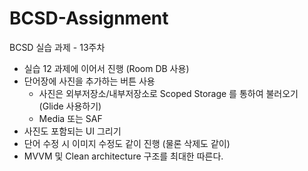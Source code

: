 # BCSD-Assignment
BCSD 실습 과제 - 13주차

- 실습 12 과제에 이어서 진행 (Room DB 사용)
- 단어장에 사진을 추가하는 버튼 사용
  - 사진은 외부저장소/내부저장소로 Scoped Storage 를 통하여 불러오기 (Glide 사용하기)
  - Media 또는 SAF
- 사진도 포함되는 UI 그리기
- 단어 수정 시 이미지 수정도 같이 진행 (물론 삭제도 같이)
- MVVM 및 Clean architecture 구조를 최대한 따른다.